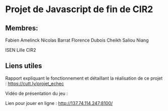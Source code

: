 # Projet de Javascript de fin de CIR2

## Membres:
Fabien Amelinck
Nicolas Barrat
Florence Dubois
Cheikh Saliou Niang

ISEN Lille CIR2

## Liens utiles

Rapport expliquant le fonctionnement et détaillant la réalisation de ce projet : https://cutt.ly/projet_echec

Vidéo de présentation du jeu :

Lien pour jouer en ligne : http://137.74.114.247:8100/
